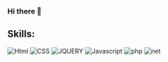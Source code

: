 ### Hi there 👋

## Skills:
![Html](https://img.shields.io/badge/Html5-3DDC84?style=for-the-badge&logo=html5&logoColor=white&labelColor=101010)
![CSS](https://img.shields.io/badge/CSS-0095D5?style=for-the-badge&logo=css3&logoColor=white&labelColor=101010)
![JQUERY](https://img.shields.io/badge/JQuery-blue?style=for-the-badge&logo=jquery&logoColor=white&labelColor=101010)
![Javascript](https://img.shields.io/badge/Javascript-FFCA26?style=for-the-badge&logo=javascript&logoColor=white&labelColor=101010)
![php](https://img.shields.io/badge/PHP-4479A1?style=for-the-badge&logo=PHP&logoColor=white&labelColor=101010)
![net](https://img.shields.io/badge/.Net-informational?style=for-the-badge&logo=.Net&logoColor=white&labelColor=101010)




<!--

**alejoval/alejoval** is a ✨ _special_ ✨ repository because its `README.md` (this file) appears on your GitHub profile.

Freelance full-stack iOS & Android engineer





Here are some ideas to get you started:

- 🔭 I’m currently working on ...
- 🌱 I’m currently learning ...
- 👯 I’m looking to collaborate on ...
- 🤔 I’m looking for help with ...
- 💬 Ask me about ...
- 📫 How to reach me: ...
- 😄 Pronouns: ...
- ⚡ Fun fact: ...
-->
